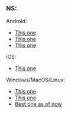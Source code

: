 ### NS:

Android:
- [This one](https://discord.gg/DEw3Qa3k)
- [This one](https://sudachi-emu.com/home/)
- [This one](https://suyu.dev)

iOS:
- [This one](https://github.com/Pomelo-Emu/Pomelo)
  
Windows/MacOS/Linux:
- [This one](https://sudachi-emu.com/home/)
- [This one](https://suyu.dev)
- [Best one as of now](https://ryujinx.org/download)
